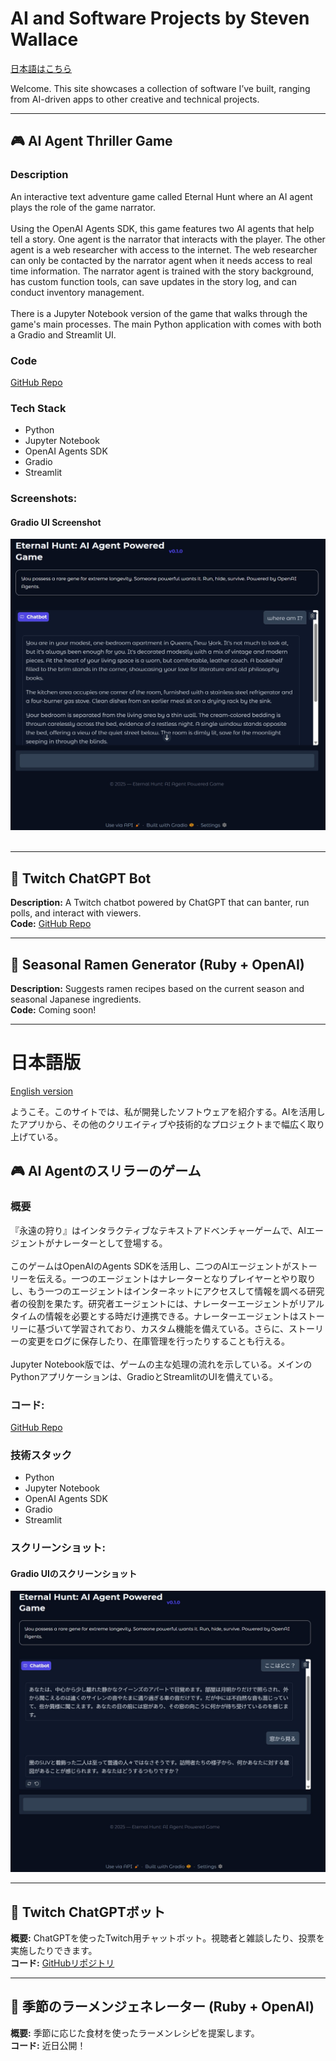 # AI and Software Projects by Steven Wallace
[日本語はこちら](#日本語版)

Welcome. This site showcases a collection of software I’ve built, ranging from AI-driven apps to other creative and technical projects.

---

## 🎮 AI Agent Thriller Game

### Description
An interactive text adventure game called Eternal Hunt where an AI agent plays the role of the game narrator. 
<br/><br/>
Using the OpenAI Agents SDK, this game features two AI agents that help tell a story. One agent is the narrator that interacts with the player. The other agent is a web researcher with access to the internet. The web researcher can only be contacted by the narrator agent when it needs access to real time information. The narrator agent is trained with the story background, has custom function tools, can save updates in the story log, and can conduct inventory management.
<br/><br/>
There is a Jupyter Notebook version of the game that walks through the game's main processes. The main Python application with comes with both a Gradio and Streamlit UI.

### Code
[GitHub Repo](https://github.com/swallace100/thriller-game-ai-agent)

### Tech Stack
- Python
- Jupyter Notebook
- OpenAI Agents SDK
- Gradio
- Streamlit

### **Screenshots:** 
#### Gradio UI Screenshot
![Screenshot 1](images/Gradio_Eternal_Hunt.jpg)
<br/><br/>

---

## 💬 Twitch ChatGPT Bot
**Description:** A Twitch chatbot powered by ChatGPT that can banter, run polls, and interact with viewers.  
**Code:** [GitHub Repo](https://github.com/swallace100/twitch-bot)

---

## 🍜 Seasonal Ramen Generator (Ruby + OpenAI)
**Description:** Suggests ramen recipes based on the current season and seasonal Japanese ingredients.  
**Code:** Coming soon!

---

# 日本語版
[English version](#ai-and-software-projects-by-steven-wallace)

ようこそ。このサイトでは、私が開発したソフトウェアを紹介する。AIを活用したアプリから、その他のクリエイティブや技術的なプロジェクトまで幅広く取り上げている。

## 🎮 AI Agentのスリラーのゲーム

### 概要
『永遠の狩り』はインタラクティブなテキストアドベンチャーゲームで、AIエージェントがナレーターとして登場する。
<br/><br/>
このゲームはOpenAIのAgents SDKを活用し、二つのAIエージェントがストーリーを伝える。一つのエージェントはナレーターとなりプレイヤーとやり取りし、もう一つのエージェントはインターネットにアクセスして情報を調べる研究者の役割を果たす。研究者エージェントには、ナレーターエージェントがリアルタイムの情報を必要とする時だけ連携できる。ナレーターエージェントはストーリーに基づいて学習されており、カスタム機能を備えている。さらに、ストーリーの変更をログに保存したり、在庫管理を行ったりすることも行える。
<br/><br/>
Jupyter Notebook版では、ゲームの主な処理の流れを示している。メインのPythonアプリケーションは、GradioとStreamlitのUIを備えている。

### コード:
[GitHub Repo](https://github.com/swallace100/thriller-game-ai-agent)

### 技術スタック
- Python
- Jupyter Notebook
- OpenAI Agents SDK
- Gradio
- Streamlit

### **スクリーンショット:** 
#### Gradio UIのスクリーンショット
![Screenshot 1](images/Gradio_Eternal_Hunt_jp.jpg)

---

## 💬 Twitch ChatGPTボット
**概要:** ChatGPTを使ったTwitch用チャットボット。視聴者と雑談したり、投票を実施したりできます。  
**コード:** [GitHubリポジトリ](https://github.com/swallace100/twitch-bot)

---

## 🍜 季節のラーメンジェネレーター (Ruby + OpenAI)
**概要:** 季節に応じた食材を使ったラーメンレシピを提案します。  
**コード:** 近日公開！
